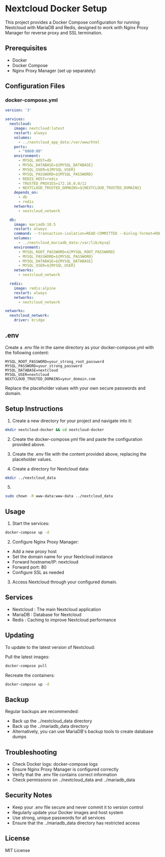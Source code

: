 # Nextcloud Docker Setup

This project provides a Docker Compose configuration for running Nextcloud with MariaDB and Redis, designed to work with Nginx Proxy Manager for reverse proxy and SSL termination.

## Prerequisites

- Docker
- Docker Compose
- Nginx Proxy Manager (set up separately)

## Configuration Files

### docker-compose.yml

```yaml
version: '3'

services:
  nextcloud:
    image: nextcloud:latest
    restart: always
    volumes:
      - ../nextcloud_app_data:/var/www/html
    ports:
      - "6060:80"
    environment:
      - MYSQL_HOST=db
      - MYSQL_DATABASE=${MYSQL_DATABASE}
      - MYSQL_USER=${MYSQL_USER}
      - MYSQL_PASSWORD=${MYSQL_PASSWORD}
      - REDIS_HOST=redis
      - TRUSTED_PROXIES=172.16.0.0/12
      - NEXTCLOUD_TRUSTED_DOMAINS=${NEXTCLOUD_TRUSTED_DOMAINS}
    depends_on:
      - db
      - redis
    networks:
      - nextcloud_network

  db:
    image: mariadb:10.5
    restart: always
    command: --transaction-isolation=READ-COMMITTED --binlog-format=ROW
    volumes:
      - ../nextcloud_mariadb_data:/var/lib/mysql
    environment:
      - MYSQL_ROOT_PASSWORD=${MYSQL_ROOT_PASSWORD}
      - MYSQL_PASSWORD=${MYSQL_PASSWORD}
      - MYSQL_DATABASE=${MYSQL_DATABASE}
      - MYSQL_USER=${MYSQL_USER}
    networks:
      - nextcloud_network

  redis:
    image: redis:alpine
    restart: always
    networks:
      - nextcloud_network

networks:
  nextcloud_network:
    driver: bridge
```

## .env

Create a .env file in the same directory as your docker-compose.yml with the following content:

```
MYSQL_ROOT_PASSWORD=your_strong_root_password
MYSQL_PASSWORD=your_strong_password
MYSQL_DATABASE=nextcloud
MYSQL_USER=nextcloud
NEXTCLOUD_TRUSTED_DOMAINS=your_domain.com
```

Replace the placeholder values with your own secure passwords and domain.

## Setup Instructions

1. Create a new directory for your project and navigate into it:

```sh
mkdir nextcloud-docker && cd nextcloud-docker
```

2. Create the docker-compose.yml file and paste the configuration provided above.

3. Create the .env file with the content provided above, replacing the placeholder values.

4. Create a directory for Nextcloud data:

```sh
mkdir ../nextcloud_data
```

5. 

```sh
sudo chown -R www-data:www-data ../nextcloud_data
```

## Usage

1. Start the services:

```sh
docker-compose up -d
```

2. Configure Nginx Proxy Manager:

- Add a new proxy host
- Set the domain name for your Nextcloud instance
- Forward hostname/IP: nextcloud
- Forward port: 80
- Configure SSL as needed

3. Access Nextcloud through your configured domain.

## Services

- Nextcloud : The main Nextcloud application
- MariaDB : Database for Nextcloud
- Redis : Caching to improve Nextcloud performance


## Updating

To update to the latest version of Nextcloud:

Pull the latest images:

```sh
docker-compose pull
```

Recreate the containers:

```sh
docker-compose up -d
```

## Backup

Regular backups are recommended:
- Back up the ../nextcloud_data directory
- Back up the ../mariadb_data directory
- Alternatively, you can use MariaDB's backup tools to create database dumps

## Troubleshooting

- Check Docker logs: docker-compose logs
- Ensure Nginx Proxy Manager is configured correctly
- Verify that the .env file contains correct information
- Check permissions on ../nextcloud_data and ../mariadb_data

## Security Notes

- Keep your .env file secure and never commit it to version control
- Regularly update your Docker images and host system
- Use strong, unique passwords for all services
- Ensure that the ../mariadb_data directory has restricted access

## License

MIT License
